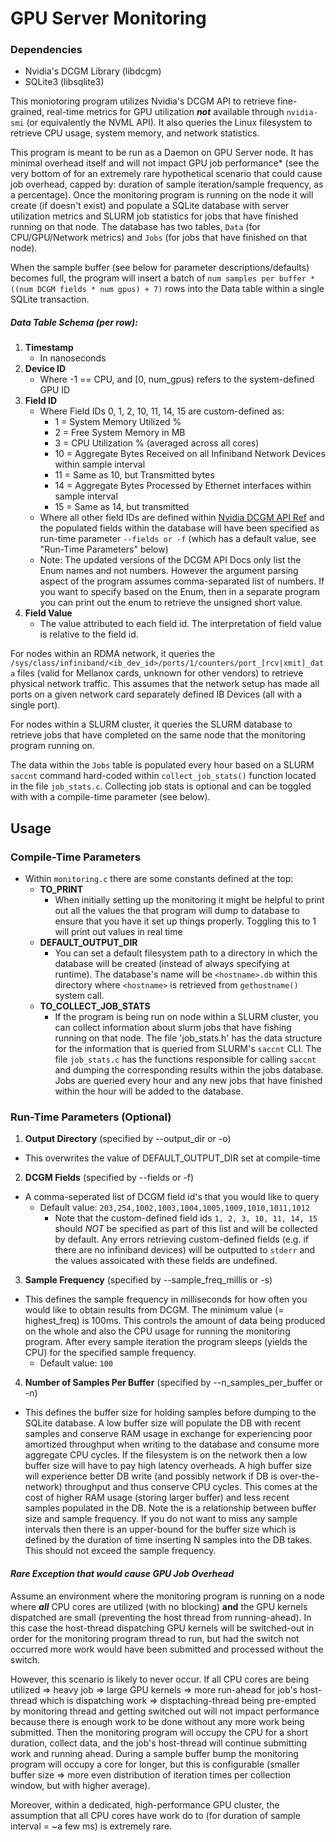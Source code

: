 # GPU Server Monitoring

### Dependencies
- Nvidia's DCGM Library (libdcgm)
- SQLite3 (libsqlite3)

This moniotoring program utilizes Nvidia's DCGM API to retrieve fine-grained, real-time metrics for GPU utilization ***not*** available through ```nvidia-smi``` (or equivalently the NVML API). It also queries the Linux filesystem to retrieve CPU usage, system memory, and network statistics.

This program is meant to be run as a Daemon on GPU Server node. It has minimal overhead itself and will not impact GPU job performance* (see the very bottom of for an extremely rare hypothetical scenario that could cause job overhead, capped by: duration of sample iteration/sample frequency, as a percentage). Once the monitoring program is running on the node it will create (if doesn't exist) and populate a SQLite database with server utilization metrics and SLURM job statistics for jobs that have finished running on that node. The database has two tables, ```Data``` (for CPU/GPU/Network metrics) and ```Jobs``` (for jobs that have finished on that node). 

When the sample buffer (see below for parameter descriptions/defaults) becomes full, the program will insert a batch of ```num samples per buffer * ((num DCGM fields * num gpus) + 7)``` rows into the Data table within a single SQLite transaction. 

##### Data Table Schema (per row):
1. **Timestamp** 
    - In nanoseconds
2. **Device ID**
    - Where -1 == CPU, and [0, num_gpus) refers to the system-defined GPU ID
3. **Field ID**
    - Where Field IDs 0, 1, 2, 10, 11, 14, 15 are custom-defined as:
        - 1 = System Memory Utilized %
        - 2 = Free System Memory in MB
        - 3 = CPU Utilization % (averaged across all cores)
        - 10 = Aggregate Bytes Received on all Infiniband Network Devices within sample interval
        - 11 = Same as 10, but Transmitted bytes
        - 14 = Aggregate Bytes Processed by Ethernet interfaces within sample interval
        - 15 = Same as 14, but transmitted
    - Where all other field IDs are defined within [Nvidia DCGM API Ref](https://docs.nvidia.com/datacenter/dcgm/2.0/dcgm-api/group__dcgmFieldIdentifiers.html#group__dcgmFieldIdentifiers) and the populated fields within the database will have been specified as run-time parameter ```--fields or -f``` (which has a default value, see "Run-Time Parameters" below)
    - Note: The updated versions of the DCGM API Docs only list the Enum names and not numbers. However the argument parsing aspect of the program assumes comma-separated list of numbers. If you want to specify based on the Enum, then in a separate program you can print out the enum to retrieve the unsigned short value.  
4. **Field Value**
    - The value attributed to each field id. The interpretation of field value is relative to the field id.
    
For nodes within an RDMA network, it queries the ```/sys/class/infiniband/<ib_dev_id>/ports/1/counters/port_[rcv|xmit]_data``` files (valid for Mellanox cards, unknown for other vendors) to retrieve physical network traffic. This assumes that the network setup has made all ports on a given network card separately defined IB Devices (all with a single port).


For nodes within a SLURM cluster, it queries the SLURM database to retrieve jobs that have completed on the same node that the monitoring program running on.

The data within the ```Jobs``` table is populated every hour based on a SLURM ```saccnt``` command hard-coded within ```collect_job_stats()``` function located in the file ```job_stats.c```. Collecting job stats is optional and can be toggled with with a compile-time parameter (see below).

## Usage


### Compile-Time Parameters
- Within ```monitoring.c``` there are some constants defined at the top:
    - **TO_PRINT**
        - When initially setting up the monitoring it might be helpful to print out all the values the that program will dump to database to ensure that you have it set up things properly. Toggling this to 1 will print out values in real time
    - **DEFAULT_OUTPUT_DIR**
        - You can set a default filesystem path to a directory in which the database will be created (instead of always specifying at runtime). The database's name will be ```<hostname>.db``` within this directory where ```<hostname>``` is retrieved from ```gethostname()``` system call.  
    - **TO_COLLECT_JOB_STATS**
        - If the program is being run on node within a SLURM cluster, you can collect information about slurm jobs that have fishing running on that node. The file 'job_stats.h' has the data structure for the information that is queried from SLURM's ```saccnt``` CLI. The file ```job_stats.c``` has the functions responsible for calling ```saccnt``` and dumping the corresponding results within the jobs database. Jobs are queried every hour and any new jobs that have finished within the hour will be added to the database.

### Run-Time Parameters (Optional)
1. **Output Directory** (specified by --output_dir or -o)
  - This overwrites the value of DEFAULT_OUTPUT_DIR set at compile-time
2. **DCGM Fields** (specified by --fields or -f)
  - A comma-seperated list of DCGM field id's that you would like to query
    - Default value: ```203,254,1002,1003,1004,1005,1009,1010,1011,1012```
      - Note that the custom-defined field ids ```1, 2, 3, 10, 11, 14, 15``` should *NOT* be specified as part of this list and will be collected by default. Any errors retrieving custom-defined fields (e.g. if there are no infiniband devices) will be outputted to ```stderr``` and the values assoicated with these fields are undefined.
3. **Sample Frequency** (specified by --sample_freq_millis or -s)
  - This defines the sample frequency in milliseconds for how often you would like to obtain results from DCGM. The minimum value (= highest_freq) is 100ms. This controls the amount of data being produced on the whole and also the CPU usage for running the monitoring program. After every sample iteration the program sleeps (yields the CPU) for the specified sample frequency.
    - Default value: ```100```
4. **Number of Samples Per Buffer** (specified by --n_samples_per_buffer or -n)
  - This defines the buffer size for holding samples before dumping to the SQLite database. A low buffer size will populate the DB with recent samples and conserve RAM usage in exchange for experiencing poor amortized throughput when writing to the database and consume more aggregate CPU cycles. If the filesystem is on the network then a low buffer size will have to pay high latency overheads. A high buffer size will experience better DB write (and possibly network if DB is over-the-network) throughput and thus conserve CPU cycles. This comes at the cost of higher RAM usage (storing larger buffer) and less recent samples populated in the DB. Note the is a relationship between buffer size and sample frequency. If you do not want to miss any sample intervals then there is an upper-bound for the buffer size which is defined by the duration of time inserting N samples into the DB takes. This should not exceed the sample frequency. 
  

#### *Rare Exception that would cause GPU Job Overhead*
Assume an environment where the monitoring program is running on a node where ***all*** CPU cores are utilized (with no blocking) **and** the GPU kernels dispatched are small (preventing the host thread from running-ahead). In this case the host-thread dispatching GPU kernels will be switched-out in order for the monitoring program thread to run, but had the switch not occurred more work would have been submitted and processed without the switch. 

However, this scenario is likely to never occur. If all CPU cores are being utilized => heavy job => large GPU kernels => more run-ahead for job's host-thread which is dispatching work => disptaching-thread being pre-empted by monitoring thread and getting switched out will not impact performance because there is enough work to be done without any more work being submitted. Then the monitoring program will occupy the CPU for a short duration, collect data, and the job's host-thread will continue submitting work and running ahead. During a sample buffer bump the monitoring program will occupy a core for longer, but this is configurable (smaller buffer size => more even distribution of iteration times per collection window, but with higher average). 

Moreover, within a dedicated, high-performance GPU cluster, the assumption that all CPU cores have work do to (for duration of sample interval = ~a few ms) is extremely rare.
